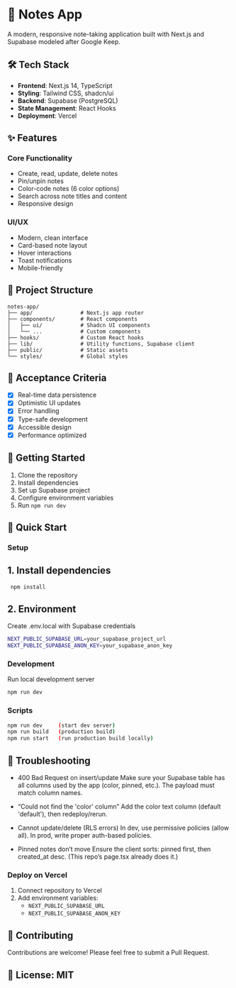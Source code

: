 # 📝 Notes App

A modern, responsive note-taking application built with Next.js and Supabase modeled after Google Keep.

## 🛠 Tech Stack
- **Frontend**: Next.js 14, TypeScript
- **Styling**: Tailwind CSS, shadcn/ui
- **Backend**: Supabase (PostgreSQL)
- **State Management**: React Hooks
- **Deployment**: Vercel

## ✨ Features

### Core Functionality
- Create, read, update, delete notes
- Pin/unpin notes
- Color-code notes (6 color options)
- Search across note titles and content
- Responsive design

### UI/UX
- Modern, clean interface
- Card-based note layout
- Hover interactions
- Toast notifications
- Mobile-friendly

## 📂 Project Structure
```
notes-app/
├── app/               # Next.js app router
├── components/        # React components
│   ├── ui/            # Shadcn UI components
│   └── ...            # Custom components
├── hooks/             # Custom React hooks
├── lib/               # Utility functions, Supabase client
├── public/            # Static assets
└── styles/            # Global styles
```

## 🎯 Acceptance Criteria
- [x] Real-time data persistence
- [x] Optimistic UI updates
- [x] Error handling
- [x] Type-safe development
- [x] Accessible design
- [x] Performance optimized

## 📝 Getting Started
1. Clone the repository
2. Install dependencies
3. Set up Supabase project
4. Configure environment variables
5. Run `npm run dev`

## 🚀 Quick Start

### Setup

## 1. Install dependencies
```bash
 npm install
```
## 2. Environment
Create .env.local with Supabase credentials
```bash
NEXT_PUBLIC_SUPABASE_URL=your_supabase_project_url
NEXT_PUBLIC_SUPABASE_ANON_KEY=your_supabase_anon_key
```

### Development
Run local development server
```bash
npm run dev
```
### Scripts
```bash
npm run dev     (start dev server)
npm run build   (production build)
npm run start   (run production build locally)
```

## 🔧 Troubleshooting
- 400 Bad Request on insert/update
    Make sure your Supabase table has all columns used by the app (color, pinned, etc.). The payload must match column names.

- “Could not find the 'color' column”
    Add the color text column (default 'default'), then redeploy/rerun.

- Cannot update/delete (RLS errors)
    In dev, use permissive policies (allow all). In prod, write proper auth-based policies.

- Pinned notes don’t move
    Ensure the client sorts: pinned first, then created_at desc. (This repo’s page.tsx already does it.)

### Deploy on Vercel
1. Connect repository to Vercel
2. Add environment variables:
   - `NEXT_PUBLIC_SUPABASE_URL`
   - `NEXT_PUBLIC_SUPABASE_ANON_KEY`

## 🤝 Contributing
Contributions are welcome! Please feel free to submit a Pull Request.

## 📝 License: MIT
